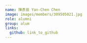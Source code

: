 ```yaml
---
name: 陳彥辰 Yan-Chen Chen 
image: images/members/309505021.jpg 
role: alumni
group: alum
links:
  github: link_to_github 
---
```

